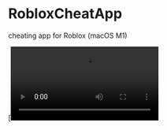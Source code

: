 # RobloxCheatApp
cheating app for Roblox (macOS M1)

[![Phantom Forces ESP](https://github.com/notahacker8/RobloxCheatApp/blob/main/clip.mov)
